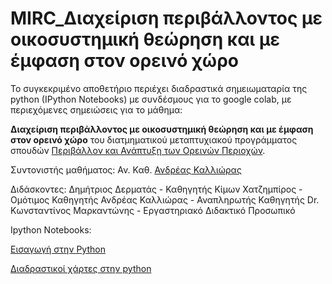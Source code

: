 # MIRC_Διαχείριση περιβάλλοντος με οικοσυστημική θεώρηση και με έμφαση στον ορεινό χώρο

Το συγκεκριμένο αποθετήριο περιέχει διαδραστικά σημειωματαρία της python (IPython Notebooks) με συνδέσμους για το google colab, με περιεχόμενες σημειώσεις για το μάθημα:

**Διαχείριση περιβάλλοντος με οικοσυστημική θεώρηση και με έμφαση στον ορεινό χώρο** του διατμηματικού μεταπτυχιακού προγράμματος σπουδών [Περιβάλλον και Ανάπτυξη των Ορεινών Περιοχών](http://mountains.ntua.gr/el).

Συντονιστής μαθήματος: Αν. Καθ. [Ανδρέας Καλλιώρας](http://mountains.ntua.gr/el/users/kallioras)

Διδάσκοντες:
Δημήτριος Δερματάς - Καθηγητής
Κίμων Χατζημπίρος - Ομότιμος Καθηγητής
Ανδρέας Καλλιώρας - Αναπληρωτής Καθηγητής
Dr. Κωνσταντίνος Μαρκαντώνης - Εργαστηριακό Διδακτικό Προσωπικό


Ιpython Notebooks:

[Εισαγωγή στην Python](https://colab.research.google.com/drive/1vIbssn9efv6G2VdvNyhyeVdK26ZioXmD#scrollTo=PCiaYI4CxE8I)

[Διαδραστικοί χάρτες στην python](https://colab.research.google.com/drive/1SMWhChOXn4xKIP8ub6nP95BQr8NRWSve)
